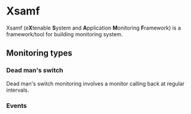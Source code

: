 # Xsamf

Xsamf (e**X**tenable **S**ystem and **A**pplication **M**onitoring **F**ramework) is a framework/tool for building monitoring system.

## Monitoring types

### Dead man's switch

Dead man's switch monitoring involves a monitor calling back at regular intervals.

### Events
